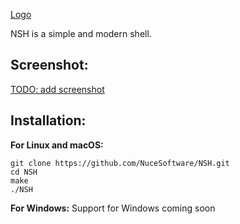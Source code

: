 [Logo](https://raw.githubusercontent.com/NuceSoftware/NSH/master/logo/Logo.png)

NSH is a simple and modern shell.

## Screenshot:
[TODO: add screenshot]()

## Installation:
**For Linux and macOS:**
```shell
git clone https://github.com/NuceSoftware/NSH.git
cd NSH
make
./NSH
```

**For Windows:**
Support for Windows coming soon
